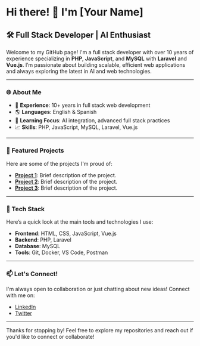 # Hi there! 👋 I'm [Your Name]

## 🛠️ Full Stack Developer | AI Enthusiast

Welcome to my GitHub page! I'm a full stack developer with over 10 years of experience specializing in **PHP**, **JavaScript**, and **MySQL** with **Laravel** and **Vue.js**. I’m passionate about building scalable, efficient web applications and always exploring the latest in AI and web technologies.

---

### 🌐 About Me

- 💼 **Experience**: 10+ years in full stack web development
- 🌎 **Languages**: English & Spanish
- 🧠 **Learning Focus**: AI integration, advanced full stack practices
- 📈 **Skills**: PHP, JavaScript, MySQL, Laravel, Vue.js

---

### 📂 Featured Projects

Here are some of the projects I'm proud of:

- **[Project 1](link-to-project)**: Brief description of the project.
- **[Project 2](link-to-project)**: Brief description of the project.
- **[Project 3](link-to-project)**: Brief description of the project.

---

### 🚀 Tech Stack

Here’s a quick look at the main tools and technologies I use:

- **Frontend**: HTML, CSS, JavaScript, Vue.js
- **Backend**: PHP, Laravel
- **Database**: MySQL
- **Tools**: Git, Docker, VS Code, Postman

---

### 📫 Let's Connect!

I'm always open to collaboration or just chatting about new ideas! Connect with me on:
- [LinkedIn](https://www.linkedin.com/in/your-profile)
- [Twitter](https://twitter.com/your-handle)

---

Thanks for stopping by! Feel free to explore my repositories and reach out if you'd like to connect or collaborate!
